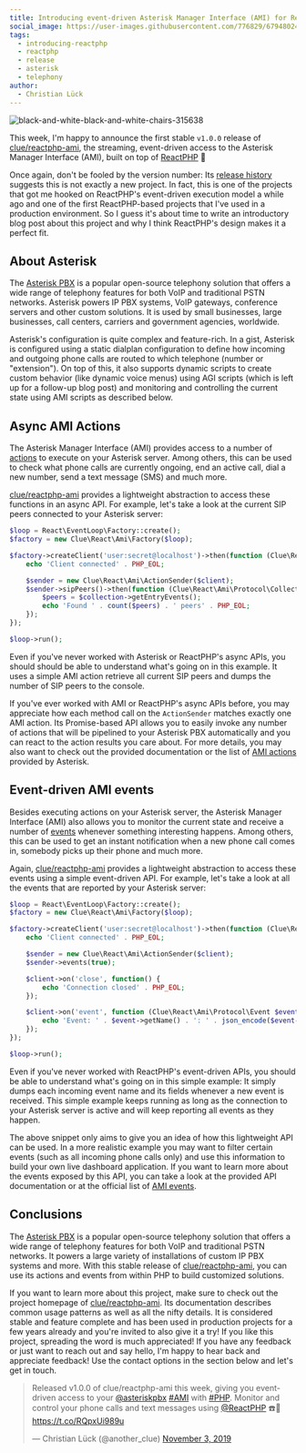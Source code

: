 ```yaml
---
title: Introducing event-driven Asterisk Manager Interface (AMI) for ReactPHP
social_image: https://user-images.githubusercontent.com/776829/67948024-23e7ff00-fbe5-11e9-9662-fb8f0ca16edc.jpg
tags:
  - introducing-reactphp
  - reactphp
  - release
  - asterisk
  - telephony
author:
  - Christian Lück
---
```


![black-and-white-black-and-white-chairs-315638](https://user-images.githubusercontent.com/776829/67948024-23e7ff00-fbe5-11e9-9662-fb8f0ca16edc.jpg)
<!-- https://www.pexels.com/photo/chairs-on-table-against-window-315638/ -->

This week, I'm happy to announce the first stable `v1.0.0` release of [clue/reactphp-ami](https://github.com/clue/reactphp-ami), the streaming, event-driven access to the Asterisk Manager Interface (AMI), built on top of [ReactPHP](https://reactphp.org/) 🎉

Once again, don't be fooled by the version number: Its [release history](https://github.com/clue/reactphp-ami/releases) suggests this is not exactly a new project. In fact, this is one of the projects that got me hooked on ReactPHP's event-driven execution model a while ago and one of the first ReactPHP-based projects that I've used in a production environment. So I guess it's about time to write an introductory blog post about this project and why I think ReactPHP's design makes it a perfect fit.

## About Asterisk

The [Asterisk PBX](https://www.asterisk.org/) is a popular open-source telephony solution that offers a wide range of telephony features for both VoIP and traditional PSTN networks. Asterisk powers IP PBX systems, VoIP gateways, conference servers and other custom solutions. It is used by small businesses, large businesses, call centers, carriers and government agencies, worldwide.

Asterisk's configuration is quite complex and feature-rich. In a gist, Asterisk is configured using a static dialplan configuration to define how incoming and outgoing phone calls are routed to which telephone (number or "extension"). On top of this, it also supports dynamic scripts to create custom behavior (like dynamic voice menus) using <abbrev title="Asterisk Gateway Interface">AGI</abbrev> scripts (which is left up for a follow-up blog post) and monitoring and controlling the current state using <abbrev title="Asterisk Manager Interface">AMI</abbrev> scripts as described below.

## Async AMI Actions

The Asterisk Manager Interface (AMI) provides access to a number of [actions](https://wiki.asterisk.org/wiki/display/AST/Asterisk+17+AMI+Actions) to execute on your Asterisk server. Among others, this can be used to check what phone calls are currently ongoing, end an active call, dial a new number, send a text message (SMS) and much more.

[clue/reactphp-ami](https://github.com/clue/reactphp-ami) provides a lightweight abstraction to access these functions in an async API. For example, let's take a look at the current SIP peers connected to your Asterisk server:

```php
$loop = React\EventLoop\Factory::create();
$factory = new Clue\React\Ami\Factory($loop);

$factory->createClient('user:secret@localhost')->then(function (Clue\React\Ami\Client $client) {
    echo 'Client connected' . PHP_EOL;

    $sender = new Clue\React\Ami\ActionSender($client);
    $sender->sipPeers()->then(function (Clue\React\Ami\Protocol\Collection $collection) {
        $peers = $collection->getEntryEvents();
        echo 'Found ' . count($peers) . ' peers' . PHP_EOL;
    });
});

$loop->run();
```

Even if you've never worked with Asterisk or ReactPHP's async APIs, you should should be able to understand what's going on in this example. It uses a simple AMI action retrieve all current SIP peers and dumps the number of SIP peers to the console.

If you've ever worked with AMI or ReactPHP's async APIs before, you may appreciate how each method call on the `ActionSender` matches exactly one AMI action. Its Promise-based API allows you to easily invoke any number of actions that will be pipelined to your Asterisk PBX automatically and you can react to the action results you care about. For more details, you may also want to check out the provided documentation or the list of [AMI actions](https://wiki.asterisk.org/wiki/display/AST/Asterisk+17+AMI+Actions) provided by Asterisk.

## Event-driven AMI events

Besides executing actions on your Asterisk server, the Asterisk Manager Interface (AMI) also allows you to monitor the current state and receive a number of [events](https://wiki.asterisk.org/wiki/display/AST/Asterisk+17+AMI+Events) whenever something interesting happens. Among others, this can be used to get an instant notification when a new phone call comes in, somebody picks up their phone and much more.

Again, [clue/reactphp-ami](https://github.com/clue/reactphp-ami) provides a lightweight abstraction to access these events using a simple event-driven API. For example, let's take a look at all the events that are reported by your Asterisk server:

```php
$loop = React\EventLoop\Factory::create();
$factory = new Clue\React\Ami\Factory($loop);

$factory->createClient('user:secret@localhost')->then(function (Clue\React\Ami\Client $client) {
    echo 'Client connected' . PHP_EOL;

    $sender = new Clue\React\Ami\ActionSender($client);
    $sender->events(true);

    $client->on('close', function() {
        echo 'Connection closed' . PHP_EOL;
    });

    $client->on('event', function (Clue\React\Ami\Protocol\Event $event) {
        echo 'Event: ' . $event->getName() . ': ' . json_encode($event->getFields()) . PHP_EOL;
    });
});

$loop->run();
```

Even if you've never worked with ReactPHP's event-driven APIs, you should be able to understand what's going on in this simple example: It simply dumps each incoming event name and its fields whenever a new event is received. This simple example keeps running as long as the connection to your Asterisk server is active and will keep reporting all events as they happen.

The above snippet only aims to give you an idea of how this lightweight API can be used. In a more realistic example you may want to filter certain events (such as all incoming phone calls only) and use this information to build your own live dashboard application. If you want to learn more about the events exposed by this API, you can take a look at the provided API documentation or at the official list of [AMI events](https://wiki.asterisk.org/wiki/display/AST/Asterisk+17+AMI+Events).

## Conclusions

The [Asterisk PBX](https://www.asterisk.org/) is a popular open-source telephony solution that offers a wide range of telephony features for both VoIP and traditional PSTN networks. It powers a large variety of installations of custom IP PBX systems and more. With this stable release of [clue/reactphp-ami](https://github.com/clue/reactphp-ami), you can use its actions and events from within PHP to build customized solutions.

If you want to learn more about this project, make sure to check out the project homepage of [clue/reactphp-ami](https://github.com/clue/reactphp-ami). Its documentation describes common usage patterns as well as all the nifty details. It is considered stable and feature complete and has been used in production projects for a few years already and you're invited to also give it a try! If you like this project, spreading the word is much appreciated! If you have any feedback or just want to reach out and say hello, I'm happy to hear back and appreciate feedback! Use the contact options in the section below and let's get in touch.

<blockquote class="twitter-tweet"><p lang="en" dir="ltr">Released v1.0.0 of clue/reactphp-ami this week, giving you event-driven access to your <a href="https://twitter.com/asteriskpbx?ref_src=twsrc%5Etfw">@asteriskpbx</a> <a href="https://twitter.com/hashtag/AMI?src=hash&amp;ref_src=twsrc%5Etfw">#AMI</a> with <a href="https://twitter.com/hashtag/PHP?src=hash&amp;ref_src=twsrc%5Etfw">#PHP</a>. Monitor and control your phone calls and text messages using <a href="https://twitter.com/reactphp?ref_src=twsrc%5Etfw">@ReactPHP</a> ☎️🐘<a href="https://t.co/RQpxUi989u">https://t.co/RQpxUi989u</a></p>&mdash; Christian Lück (@another_clue) <a href="https://twitter.com/another_clue/status/1191044350563758082?ref_src=twsrc%5Etfw">November 3, 2019</a></blockquote>
